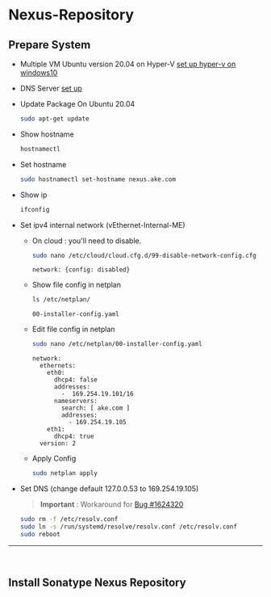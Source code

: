 # Nexus-Repository

## Prepare System
- Multiple VM Ubuntu version 20.04 on Hyper-V   [set up hyper-v on windows10](https://github.com/EknarongAphiphutthikul/Install-Hyper-V)
- DNS Server  [set up](https://github.com/EknarongAphiphutthikul/Install-Dns-bind9)
- Update Package On Ubuntu 20.04
  ```sh
  sudo apt-get update
  ```
- Show hostname
  ```sh
  hostnamectl
  ```
- Set hostname
  ```sh
  sudo hostnamectl set-hostname nexus.ake.com
  ```
- Show ip
  ```sh
  ifconfig
  ```
- Set ipv4 internal network (vEthernet-Internal-ME)
  - On cloud : you'll need to disable.
    ```sh
    sudo nano /etc/cloud/cloud.cfg.d/99-disable-network-config.cfg
    ```
    ```console
    network: {config: disabled}
    ```
  - Show file config in netplan
    ```sh
    ls /etc/netplan/
    ```
    ```console
    00-installer-config.yaml
    ```
  - Edit file config in netplan
    ```sh
    sudo nano /etc/netplan/00-installer-config.yaml
    ```
    ```console
    network:
      ethernets:
        eth0:
          dhcp4: false
          addresses:
            -  169.254.19.101/16
          nameservers:
            search: [ ake.com ]
            addresses:
              - 169.254.19.105
        eth1:
          dhcp4: true
      version: 2
    ```
  - Apply Config
    ```sh
    sudo netplan apply
    ```

- Set DNS (change default 127.0.0.53 to 169.254.19.105)  
  > **Important** : Workaround for  [Bug #1624320](https://bugs.launchpad.net/ubuntu/+source/systemd/+bug/1624320)
  ```sh
  sudo rm -f /etc/resolv.conf
  sudo ln -s /run/systemd/resolve/resolv.conf /etc/resolv.conf
  sudo reboot
  ```
----

<br/>

## Install Sonatype Nexus Repository